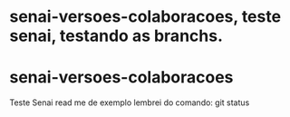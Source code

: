 # senai-versoes-colaboracoes, teste senai, testando as branchs.
# senai-versoes-colaboracoes
Teste Senai
read me de exemplo
lembrei do comando: git status


